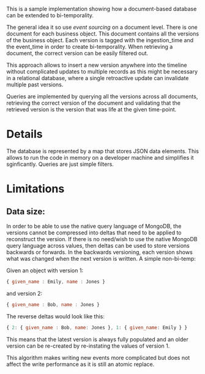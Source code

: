 This is a sample implementation showing how a document-based database can be extended to bi-temporality.


The general idea it so use _event sourcing_ on a document level. There is one document for each business object. This document contains all the versions of the business object. Each version is tagged with the ingestion_time and the event_time in order to create bi-temporality. When retrieving a document, the correct version can be easily filtered out.

This approach allows to insert a new version anywhere into the timeline without complicated updates to multiple records as this might be necessary in a relational database, where a single retroactive update can invalidate multiple past versions.

Queries are implemented by querying all the versions across all documents, retrieving the correct version of the document and validating that the retrieved version is the version that was life at the given time-point. 

Details
===

The database is represented by a map that stores JSON data elements. This allows to run the code in memory on a developer machine and simplifies it sginficantly. Queries are just simple filters. 

Limitations
===

Data size:
---
 In order to be able to use the native query language of MongoDB, the versions cannot be compressed into deltas that need to be applied to reconstruct the version. If there is no need/wish to use the native MongoDB query language across values, then deltas can be used to store versions backwards or forwards. In the backwards versioning, each version shows what was changed when the next version is written. A simple non-bi-temp:

 Given an object with version 1:
 ```Javascript
 { given_name : Emily, name : Jones }
 ```
and version 2:
 ```Javascript
 { given_name : Bob, name : Jones }
 ```

The reverse deltas would look like this:

 ```JavaScript
 { 2: { given_name : Bob, name: Jones }, 1: { given_name: Emily } }
 ```

 This means that the latest version is always fully populated and an older version can be re-created by re-instating the values of version 1. 

 This algorithm makes writing new events more complicated but does not affect the write performance as it is still an atomic replace.